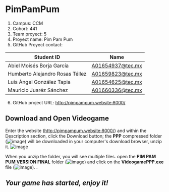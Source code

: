 # PimPamPum
1. Campus: CCM
2. Cohort: 441
3. Team proyect: 5
4. Proyect name: Pim Pam Pum
5. GitHub Proyect contact: 

| Student ID | Name |
| ------------- | ------------- |
|Abiel Moisés Borja García|A01654937@tec.mx |
|Humberto Alejandro Rosas Téllez    |A01659823@tec.mx |
|Luis Ángel González Tapia    |A01654625@tec.mx |
|Mauricio Juaréz Sánchez | A01660336@tec.mx |

6. GitHub project URL: http://pimpampum.website:8000/

## Download and Open Videogame

Enter the website (http://pimpampum.website:8000/) and within the Description section, click the Download button; the **PPP** compressed folder (![image](https://user-images.githubusercontent.com/93540685/166626713-1fc32ae7-8e83-4a3c-946c-1cbe1344f5af.png)) will be downloaded in your computer's download browser, unzip it.
![image](https://user-images.githubusercontent.com/93540685/166626215-09ba91af-6c39-4b52-ba11-b1a55c650f6f.png)

When you unzip the folder, you will see multiple files. open the **PIM PAM PUM VERSION FINAL** folder (![image](https://user-images.githubusercontent.com/93540685/166626385-3f8e8525-d3c0-46f0-9f36-907915cdb1bc.png)) and click on the **VideogamePPP.exe** file (![image](https://user-images.githubusercontent.com/93540685/166613312-6f8b23f3-7c40-4194-aed3-aaa7fbfc1ffe.png)). 
.
## **_Your game has started, enjoy it!_**

